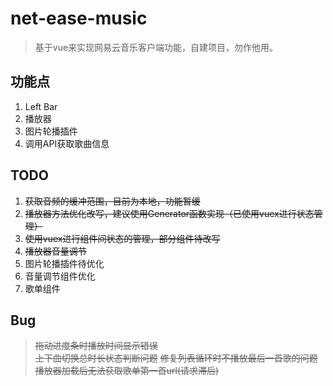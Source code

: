 # net-ease-music

> 基于vue来实现网易云音乐客户端功能，自建项目，勿作他用。

## 功能点
1. Left Bar
2. 播放器
3. 图片轮播插件
4. 调用API获取歌曲信息

## TODO
1. ~~获取音频的缓冲范围，目前为本地，功能暂缓~~
2. ~~播放器方法优化改写，建议使用Generator函数实现（已使用vuex进行状态管理）~~
3. ~~使用vuex进行组件间状态的管理，部分组件待改写~~
4. ~~播放器音量调节~~
5. 图片轮播插件待优化
6. 音量调节组件优化
7. 歌单组件

## Bug
> ~~拖动进度条时播放时间显示错误~~  
> ~~上下曲切换总时长状态判断问题~~
> ~~修复列表循环时不播放最后一首歌的问题~~
> ~~播放器加载后无法获取歌单第一首url(请求滞后)~~